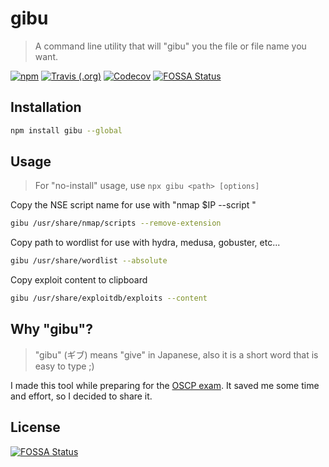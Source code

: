 gibu
====
> A command line utility that will "gibu" you the file or file name you want.

[![npm](https://img.shields.io/npm/v/gibu?style=for-the-badge)](https://www.npmjs.com/package/gibu)
[![Travis (.org)](https://img.shields.io/travis/jhwohlgemuth/gibu?style=for-the-badge)](https://travis-ci.org/jhwohlgemuth/gibu)
[![Codecov](https://img.shields.io/codecov/c/github/jhwohlgemuth/gibu?style=for-the-badge)](https://codecov.io/gh/jhwohlgemuth/gibu)
[![FOSSA Status](https://app.fossa.io/api/projects/git%2Bgithub.com%2Fjhwohlgemuth%2Fgibu.svg?type=shield)](https://app.fossa.io/projects/git%2Bgithub.com%2Fjhwohlgemuth%2Fgibu?ref=badge_shield)

Installation
------------
```bash
npm install gibu --global
```

Usage
-----
> For "no-install" usage, use `npx gibu <path> [options]`

Copy the NSE script name for use with "nmap $IP --script <paste here>"
```bash
gibu /usr/share/nmap/scripts --remove-extension
```

Copy path to wordlist for use with hydra, medusa, gobuster, etc...
```bash
gibu /usr/share/wordlist --absolute
```

Copy exploit content to clipboard
```bash
gibu /usr/share/exploitdb/exploits --content
```

Why "gibu"?
-----------
> "gibu" (ギブ) means "give" in Japanese, also it is a short word that is easy to type ;)

I made this tool while preparing for the [OSCP exam](https://www.offensive-security.com/pwk-oscp/). It saved me some time and effort, so I decided to share it.

## License
[![FOSSA Status](https://app.fossa.io/api/projects/git%2Bgithub.com%2Fjhwohlgemuth%2Fgibu.svg?type=large)](https://app.fossa.io/projects/git%2Bgithub.com%2Fjhwohlgemuth%2Fgibu?ref=badge_large)